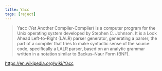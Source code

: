 ```yaml
---
title: Yacc
tags: [reject]
---
```


> Yacc (Yet Another Compiler-Compiler) is a computer program for the Unix
> operating system developed by Stephen C. Johnson. It is a Look Ahead
> Left-to-Right (LALR) parser generator, generating a parser, the part of a
> compiler that tries to make syntactic sense of the source code, specifically a
> LALR parser, based on an analytic grammar written in a notation similar to
> Backus–Naur Form (BNF).

<https://en.wikipedia.org/wiki/Yacc>
